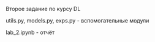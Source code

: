 Второе задание по курсу DL

utils.py, models.py, exps.py - вспомогательные модули

lab_2.ipynb - отчёт
